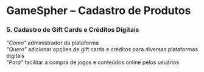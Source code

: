 # GameSpher – Cadastro de Produtos

### 5. Cadastro de Gift Cards e Créditos Digitais

*"Como"* administrador da plataforma  
*"Quero"* adicionar opções de gift cards e créditos para diversas plataformas digitais  
*"Para"* facilitar a compra de jogos e conteúdos online pelos usuários  